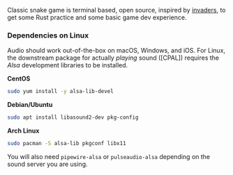 Classic snake game is terminal based, open source, inspired by [invaders](https://github.com/CleanCut/invaders), to get some Rust practice and 
some basic game dev experience.

### Dependencies on Linux

Audio should work out-of-the-box on macOS, Windows, and iOS.  For Linux, the
downstream package for actually _playing_ sound ([CPAL]) requires
the *Alsa* development libraries to be installed.

**CentOS**

```bash
sudo yum install -y alsa-lib-devel
```

**Debian/Ubuntu**

```bash
sudo apt install libasound2-dev pkg-config
```
**Arch Linux**

```bash
sudo pacman -S alsa-lib pkgconf libx11
```
You will also need `pipewire-alsa` or `pulseaudio-alsa` depending on the sound server you are using.
